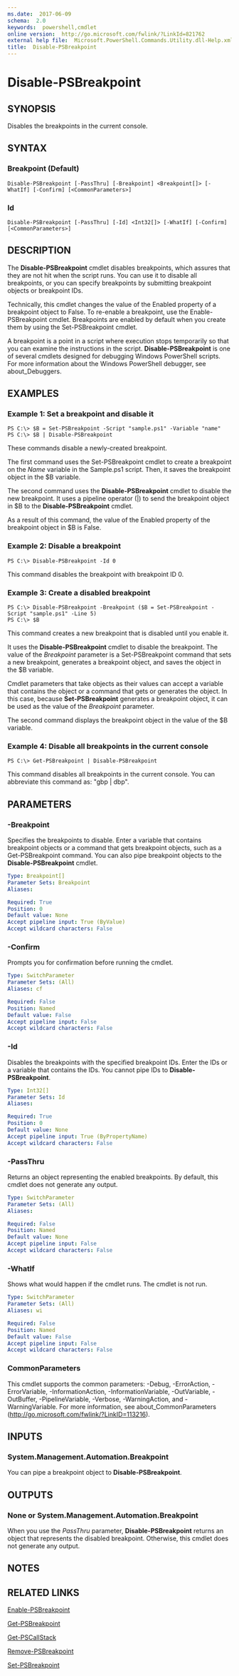 ```yaml
---
ms.date:  2017-06-09
schema:  2.0
keywords:  powershell,cmdlet
online version:  http://go.microsoft.com/fwlink/?LinkId=821762
external help file:  Microsoft.PowerShell.Commands.Utility.dll-Help.xml
title:  Disable-PSBreakpoint
---
```


# Disable-PSBreakpoint

## SYNOPSIS
Disables the breakpoints in the current console.

## SYNTAX

### Breakpoint (Default)
```
Disable-PSBreakpoint [-PassThru] [-Breakpoint] <Breakpoint[]> [-WhatIf] [-Confirm] [<CommonParameters>]
```

### Id
```
Disable-PSBreakpoint [-PassThru] [-Id] <Int32[]> [-WhatIf] [-Confirm] [<CommonParameters>]
```

## DESCRIPTION
The **Disable-PSBreakpoint** cmdlet disables breakpoints, which assures that they are not hit when the script runs.
You can use it to disable all breakpoints, or you can specify breakpoints by submitting breakpoint objects or breakpoint IDs.

Technically, this cmdlet changes the value of the Enabled property of a breakpoint object to False.
To re-enable a breakpoint, use the Enable-PSBreakpoint cmdlet.
Breakpoints are enabled by default when you create them by using the Set-PSBreakpoint cmdlet.

A breakpoint is a point in a script where execution stops temporarily so that you can examine the instructions in the script.
**Disable-PSBreakpoint** is one of several cmdlets designed for debugging Windows PowerShell scripts.
For more information about the Windows PowerShell debugger, see about_Debuggers.

## EXAMPLES

### Example 1: Set a breakpoint and disable it
```
PS C:\> $B = Set-PSBreakpoint -Script "sample.ps1" -Variable "name"
PS C:\> $B | Disable-PSBreakpoint
```

These commands disable a newly-created breakpoint.

The first command uses the Set-PSBreakpoint cmdlet to create a breakpoint on the *Name* variable in the Sample.ps1 script.
Then, it saves the breakpoint object in the $B variable.

The second command uses the **Disable-PSBreakpoint** cmdlet to disable the new breakpoint.
It uses a pipeline operator (|) to send the breakpoint object in $B to the **Disable-PSBreakpoint** cmdlet.

As a result of this command, the value of the Enabled property of the breakpoint object in $B is False.

### Example 2: Disable a breakpoint
```
PS C:\> Disable-PSBreakpoint -Id 0
```

This command disables the breakpoint with breakpoint ID 0.

### Example 3: Create a disabled breakpoint
```
PS C:\> Disable-PSBreakpoint -Breakpoint ($B = Set-PSBreakpoint -Script "sample.ps1" -Line 5)
PS C:\> $B
```

This command creates a new breakpoint that is disabled until you enable it.

It uses the **Disable-PSBreakpoint** cmdlet to disable the breakpoint.
The value of the *Breakpoint* parameter is a Set-PSBreakpoint command that sets a new breakpoint, generates a breakpoint object, and saves the object in the $B variable.

Cmdlet parameters that take objects as their values can accept a variable that contains the object or a command that gets or generates the object.
In this case, because **Set-PSBreakpoint** generates a breakpoint object, it can be used as the value of the *Breakpoint* parameter.

The second command displays the breakpoint object in the value of the $B variable.

### Example 4: Disable all breakpoints in the current console
```
PS C:\> Get-PSBreakpoint | Disable-PSBreakpoint
```

This command disables all breakpoints in the current console.
You can abbreviate this command as: "gbp | dbp".

## PARAMETERS

### -Breakpoint
Specifies the breakpoints to disable.
Enter a variable that contains breakpoint objects or a command that gets breakpoint objects, such as a Get-PSBreakpoint command.
You can also pipe breakpoint objects to the **Disable-PSBreakpoint** cmdlet.

```yaml
Type: Breakpoint[]
Parameter Sets: Breakpoint
Aliases: 

Required: True
Position: 0
Default value: None
Accept pipeline input: True (ByValue)
Accept wildcard characters: False
```

### -Confirm
Prompts you for confirmation before running the cmdlet.

```yaml
Type: SwitchParameter
Parameter Sets: (All)
Aliases: cf

Required: False
Position: Named
Default value: False
Accept pipeline input: False
Accept wildcard characters: False
```

### -Id
Disables the breakpoints with the specified breakpoint IDs.
Enter the IDs or a variable that contains the IDs.
You cannot pipe IDs to **Disable-PSBreakpoint**.

```yaml
Type: Int32[]
Parameter Sets: Id
Aliases: 

Required: True
Position: 0
Default value: None
Accept pipeline input: True (ByPropertyName)
Accept wildcard characters: False
```

### -PassThru
Returns an object representing the enabled breakpoints.
By default, this cmdlet does not generate any output.

```yaml
Type: SwitchParameter
Parameter Sets: (All)
Aliases: 

Required: False
Position: Named
Default value: None
Accept pipeline input: False
Accept wildcard characters: False
```

### -WhatIf
Shows what would happen if the cmdlet runs.
The cmdlet is not run.

```yaml
Type: SwitchParameter
Parameter Sets: (All)
Aliases: wi

Required: False
Position: Named
Default value: False
Accept pipeline input: False
Accept wildcard characters: False
```

### CommonParameters
This cmdlet supports the common parameters: -Debug, -ErrorAction, -ErrorVariable, -InformationAction, -InformationVariable, -OutVariable, -OutBuffer, -PipelineVariable, -Verbose, -WarningAction, and -WarningVariable. For more information, see about_CommonParameters (http://go.microsoft.com/fwlink/?LinkID=113216).

## INPUTS

### System.Management.Automation.Breakpoint
You can pipe a breakpoint object to **Disable-PSBreakpoint**.

## OUTPUTS

### None or System.Management.Automation.Breakpoint
When you use the *PassThru* parameter, **Disable-PSBreakpoint** returns an object that represents the disabled breakpoint.
Otherwise, this cmdlet does not generate any output.

## NOTES

## RELATED LINKS

[Enable-PSBreakpoint](Enable-PSBreakpoint.md)

[Get-PSBreakpoint](Get-PSBreakpoint.md)

[Get-PSCallStack](Get-PSCallStack.md)

[Remove-PSBreakpoint](Remove-PSBreakpoint.md)

[Set-PSBreakpoint](Set-PSBreakpoint.md)

